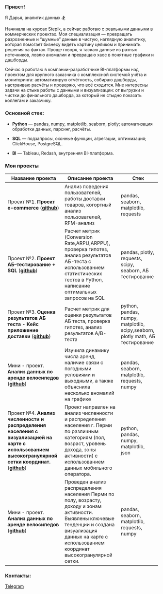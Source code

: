 ### Привет!

Я Дарья, аналитик данных :snowboarder:

Начинала на курсах Stepik, а сейчас работаю с реальными данными в коммерческих проектах. Моя специализация — превращать разрозненные и “шумные” данные в чистую, наглядную аналитику, которая помогает бизнесу видеть картину целиком и принимать решения на фактах. Проще говоря, я таскаю данные из разных источников, ловлю аномалии и превращаю хаос в понятные графики и дашборды.

Сейчас я работаю в компании-разработчике BI-платформы над проектом для крупного заказчика с комплексной системой учёта и мониторинга: автоматизирую отчётность, собираю дашборды, настраиваю расчёты и проверяю, что всё сходится. Мне интересны задачи на стыке работы с данными и визуализации: от выгрузки и чистки до финального дашборда, за который не стыдно показать коллегам и заказчику.

### Основной стек:

- **Python** — pandas, numpy, matplotlib, seaborn, plotly; автоматизация обработки данных, парсинг, расчёты.

- **SQL** — подзапросы, оконные функции, агрегации, оптимизация; ClickHouse, PostgreSQL.

- **BI** — Tableau, Redash, внутренняя BI-платформа.


### Мои проекты
|Название проекта| Описание проекта| Стек|
|----------------|-----------------|-----|
|Проект №1. **Проект e-commerce**  (__[github](https://github.com/dr-darya/project_1_e-commerce)__)|Анализ поведения пользователей, работы доставки товаров, когортный анализ пользователей, RFM-анализ|pandas, seaborn, matplotlib, requests|
|Проект №2. **Проект АБ–тестирование + SQL**  (__[github](https://github.com/dr-darya/project_2_ab_test)__)|Расчет метрик (Conversion Rate,ARPU,ARPPU), проверка гипотез, анализ результатов АБ-теста с использованием статистических тестов в Python, написание оптимальных запросов на SQL|pandas, plotly, requests, scipy, seaborn, АБ тестирование|
|Проект №3. **Оценка результатов АБ теста - Кейс приложение доставки**  (__[github](https://github.com/dr-darya/project_3_ab_test_delivery_app)__)|Расчет метрик для оценки результатов АБ теста, проверка гипотез, анализ результатов А/B-теста |python, pandas, numpy, matplotlib, scipy,seaborn, plotly math, АБ тестирование|
|Мини - проект. **Анализ данных по аренде велосипедов**  (__[github](https://github.com/dr-darya/mini_project_london)__)| Изучила динамику числа аренд, наличие связи с погодными условиями и выходными, а также объяснила несколько аномалий на графике|pandas, seaborn, matplotlib, requests, numpy|
|Проект №4. **Анализ численности и распределения населения с визуализацией на карте с использованием высокогранулярной сетки координат.**  (__[github](https://github.com/dr-darya/project_mobile_data/tree/main)__)|Проект направлен на анализ численности и распределения населения г. Перми по различным категориям (пол, возраст, уровень дохода, зоны активности) с использованием данных мобильного оператора. |python, pandas, numpy, matplotlib, json|
|Мини - проект. **Анализ данных по аренде велосипедов**  (__[github](https://github.com/dr-darya/mini_project_london)__)| Проведен анализ распределения населения Перми по полу, возрасту, доходу и зонам активности. Выявлены ключевые тенденции и создана визуализация данных на карте с использованием координат высокогранулярной сетки.|pandas, seaborn, matplotlib, requests, numpy|


### Контакты:
[Telegram](https://t.me/mdr_darya)



<!---
dr-darya/dr-darya is a ✨ special ✨ repository because its `README.md` (this file) appears on your GitHub profile.
You can click the Preview link to take a look at your changes.
--->
